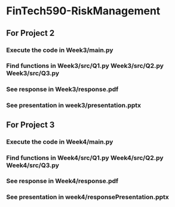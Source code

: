 # FinTech590-RiskManagement
## For Project 2
### Execute the code in Week3/main.py
### Find functions in Week3/src/Q1.py  Week3/src/Q2.py   Week3/src/Q3.py
### See response in Week3/response.pdf
### See presentation in week3/presentation.pptx

## For Project 3
### Execute the code in Week4/main.py
### Find functions in Week4/src/Q1.py  Week4/src/Q2.py   Week4/src/Q3.py
### See response in Week4/response.pdf
### See presentation in week4/responsePresentation.pptx
